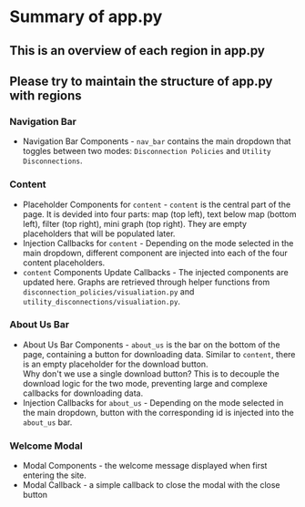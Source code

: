 # Summary of app.py
## This is an overview of each region in app.py
## Please try to maintain the structure of app.py with regions
### Navigation Bar
- Navigation Bar Components - `nav_bar` contains the main dropdown that toggles between two modes: `Disconnection Policies` and `Utility Disconnections`.  
### Content
- Placeholder Components for `content` - `content` is the central part of the page. It is devided into four parts: map (top left), text below map (bottom left), filter (top right), mini graph (top right). They are empty placeholders that will be populated later.
- Injection Callbacks for `content` - Depending on the mode selected in the main dropdown, different component are injected into each of the four content placeholders.
- `content` Components Update Callbacks - The injected components are updated here. Graphs are retrieved through helper functions from `disconnection_policies/visualiation.py` and `utility_disconnections/visualiation.py`.  
### About Us Bar
- About Us Bar Components - `about_us` is the bar on the bottom of the page, containing a button for downloading data. Similar to `content`, there is an empty placeholder for the download button.  
Why don't we use a single download button? This is to decouple the download logic for the two mode, preventing large and complexe callbacks for downloading data.  
- Injection Callbacks for `about_us` - Depending on the mode selected in the main dropdown, button with the corresponding id is injected into the `about_us` bar.
### Welcome Modal
- Modal Components - the welcome message displayed when first entering the site.
- Modal Callback - a simple callback to close the modal with the close button
